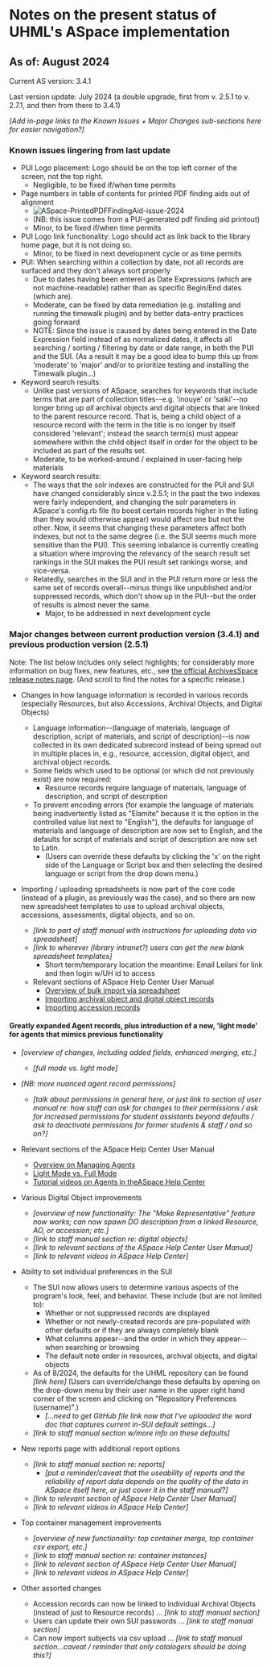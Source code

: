 # Notes on the present status of UHML's ASpace implementation

## As of: August 2024

Current AS version: 3.4.1

Last version update: July 2024 (a double upgrade, first from v. 2.5.1 to v. 2.7.1, and then from there to 3.4.1)

*[Add in-page links to the Known Issues + Major Changes sub-sections here for easier navigation?]*

### Known issues lingering from last update

- PUI Logo placement: Logo should be on the top left corner of the screen, not the top right.
  - Negligible, to be fixed if/when time permits
- Page numbers in table of contents for printed PDF finding aids out of alignment
  - ![ASpace-PrintedPDFFindingAid-issue-2024](https://github.com/user-attachments/assets/7603dcba-7b89-4425-9be6-a5f64f4dcaee)
  - (NB: this issue comes from a PUI-generated pdf finding aid printout)
  - Minor, to be fixed if/when time permits
- PUI Logo link functionality: Logo should act as link back to the library home page, but it is not doing so.
  - Minor, to be fixed in next development cycle or as time permits
- PUI: When searching within a collection by date, not all records are surfaced and they don't always sort properly
  - Due to dates having been entered as Date Expressions (which are not machine-readable) rather than as specific Begin/End dates (which are).
  - Moderate, can be fixed by data remediation (e.g. installing and running the timewalk plugin) and by better data-entry practices going forward
  - NOTE: Since the issue is caused by dates being entered in the Date Expression field instead of as normalized dates, it affects all searching / sorting / filtering by date or date range, in both the PUI and the SUI.  (As a result it may be a good idea to bump this up from 'moderate' to 'major' and/or to prioritize testing and installing the Timewalk plugin...)
- Keyword search results:
  - Unlike past versions of ASpace, searches for keywords that include terms that are part of collection titles--e.g. 'inouye' or 'saiki'--no longer bring up *all* archival objects and digital objects that are linked to the parent resource record. That is, being a child object of a resource record with the term in the title is no longer by itself considered 'relevant'; instead the search term(s) must appear somewhere within the child object itself in order for the object to be included as part of the results set.
  - Moderate, to be worked-around / explained in user-facing help materials
- Keyword search results:
  - The ways that the solr indexes are constructed for the PUI and SUI have changed considerably since v.2.5.1; in the past the two indexes were fairly independent, and changing the solr parameters in ASpace's config.rb file (to boost certain records higher in the listing than they would otherwise appear) would affect one but not the other.  Now, it seems that changing these parameters affect both indexes, but not to the same degree (i.e. the SUI seems much more sensitive than the PUI). This seeming inbalance is currently creating a situation where improving the relevancy of the search result set rankings in the SUI makes the PUI result set rankings worse, and vice-versa.
  - Relatedly, searches in the SUI and in the PUI return more or less the same set of records overall--minus things like unpublished and/or suppressed records, which don't show up in the PUI--but the order of results is almost never the same.
    - Major, to be addressed in next development cycle

### Major changes between current production version (3.4.1) and previous production version (2.5.1)

Note: The list below includes only select highlights; for considerably more information on bug fixes, new features, etc., see [the official ArchivesSpace release notes page](https://github.com/archivesspace/archivesspace/releases). (And scroll to find the notes for a specific release.)

- Changes in how language information is recorded in various records (especially Resources, but also Accessions, Archival Objects, and Digital Objects)
  - Language information--(language of materials, language of description, script of materials, and script of description)--is now collected in its own dedicated subrecord instead of being spread out in multiple places in, e.g., resource, accession, digital object, and archival object records.  
  - Some fields which used to be optional (or which did not previously exist) are now required:
    - Resource records require language of materials, language of description, and script of description
  - To prevent encoding errors (for example the language of materials being inadvertently listed as "Elamite" because it is the option in the controlled value list next to "English"), the defaults for language of materials and language of description are now set to English, and the defaults for script of materials and script of description are now set to Latin.
    - (Users can override these defaults by clicking the 'x' on the right side of the Language or Script box and then selecting the desired language or script from the drop down menu.)

- Importing / uploading spreadsheets is now part of the core code (instead of a plugin, as previously was the case), and so there are now new spreadsheet templates to use to upload archival objects, accessions, assessments, digital objects, and so on.
  - *[link to part of staff manual with instructions for uploading data via spreadsheet]*
  - *[link to wherever (library intranet?) users can get the new blank spreadsheet templates]*
    - Short term/temporary location the meantime: Email Leilani for link and then login w/UH id to access
  - Relevant sections of ASpace Help Center User Manual
    - [Overview of bulk import via spreadsheet](https://archivesspace.atlassian.net/wiki/spaces/ArchivesSpaceUserManual/pages/894566467/Importing+Records+Overview)
    - [Importing archival object and digital object records](https://archivesspace.atlassian.net/wiki/spaces/ArchivesSpaceUserManual/pages/1173913646/Import+Archival+Objects+from+Excel+or+CSV+File+from+v2.8.1)
    - [Importing accession records](https://archivesspace.atlassian.net/wiki/spaces/ArchivesSpaceUserManual/pages/894435410/Importing+Accession+Data+or+Digital+Object+Data+from+a+CSV+File)

#### Greatly expanded Agent records, plus introduction of a new, 'light mode' for agents that mimics previous functionality

- *[overview of changes, including added fields, enhanced merging, etc.]*
  - *[full mode vs. light mode]*
- *[NB: more nuanced agent record permissions]*
  - *[talk about permissions in general here, or just link to section of user manual re: how staff can ask for changes to their permissions / ask for increased permissions for student assistants beyond defaults / ask to deactivate permissions for former students & staff / and so on?]*
- Relevant sections of the ASpace Help Center User Manual
  - [Overview on Managing Agents](https://archivesspace.atlassian.net/wiki/spaces/ArchivesSpaceUserManual/pages/1993441340/Managing+Agents+as+of+v3.0)
  - [Light Mode vs. Full Mode](https://archivesspace.atlassian.net/wiki/spaces/ArchivesSpaceUserManual/pages/2210365445/Agent+Record+Light+Mode+and+Full+Mode+as+of+v3.0)
  - [Tutorial videos on Agents in theASpace Help Center](https://archivesspace.atlassian.net/wiki/spaces/ArchivesSpaceUserManual/pages/915341364/Agent+Records+Module)

- Various Digital Object improvements
  - *[overview of new functionality: The "Make Representative" feature now works; can now spawn DO description from a linked Resource, AO, or accession; etc.]*
  - *[link to staff manual section re: digital objects]*
  - *[link to relevant sections of the ASpace Help Center User Manual]*
  - *[link to relevant videos in ASpace Help Center]*
- Ability to set individual preferences in the SUI
  - The SUI now allows users to determine various aspects of the program's look, feel, and behavior.  These include (but are not limited to):
    - Whether or not suppressed records are displayed
    - Whether or not newly-created records are pre-populated with other defaults or if they are always completely blank
    - What columns appear--and the order in which they appear--when searching or browsing
    - The default note order in resources, archival objects, and digital objects
  - As of 8/2024, the defaults for the UHML repository can be found *[link here]* (Users can override/change these defaults by opening on the drop-down menu by their user name in the upper right hand corner of the screen and clicking on "Repository Preferences (username)".)
    - *[...need to get GitHub file link now that I've uploaded the word doc that captures current in-SUI default settings...]*
  - *[link to staff manual section w/more info on these defaults]*
- New reports page with additional report options
  - *[link to staff manual section re: reports]*
    - *[put a reminder/caveat that the useability of reports and the reliability of report data depends on the quality of the data in ASpace itself here, or just cover it in the staff manual?]*
  - *[link to relevant section of ASpace Help Center User Manual]*
  - *[link to relevant videos in ASpace Help Center]*
- Top container management improvements
  - *[overview of new functionality: top container merge, top container csv export, etc.]*
  - *[link to staff manual section re: container instances]*
  - *[link to relevant section of ASpace Help Center User Manual]*
  - *[link to relevant videos in ASpace Help Center]*
- Other assorted changes
  - Accession records can now be linked to individual Archival Objects (instead of just to Resource records) ... *[link to staff manual section]*
  - Users can update their own SUI passwords ... *[link to staff manual section]*
  - Can now import subjects via csv upload ... *[link to staff manual section...caveat / reminder that only catalogers should be doing this?]*
